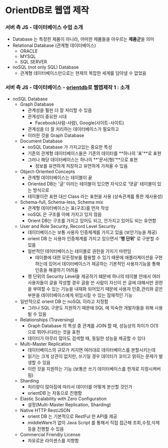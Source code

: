 # OrientDB로 웹앱 제작

### 서버 측 JS - 데이터베이스 수업 소개

- Database 는 특정한 제품이 아니라, 어떠한 제품들을 아우르는 **제품군**을 의미
- Relational Database (관계형 데이터베이스)
  - ORACLE
  - MYSQL
  - SQL SERVER
- noSQL (not only SQL) Database
  - 관계형 데이터베이스만으로는 현재의 복잡한 세계를 담아낼 수 없었음



### 서버 측 JS - 데이터베이스 - [orientdb](http://orientdb.com/orientdb/)로 웹앱제작 1 : 소개

- noSQL Database
  - Graph Database
    - 관계성을 훨씬 더 잘 처리할 수 있음
    - 관계성이 중요한 시대 
      - Facebook(사람-사람), Google(사이트-사이트)
    - 관계성을 더 잘 처리하는 데이터베이스가 필요하고
    - 이러한 것을 Graph Database
  - Document Database
    - noSQL Database 가 가지고있는 중요한 특성
    - 기존의 관계형 데이터베이스들은 기존의 데이터를 **하나의 '표'**로 표현
    - 그러나 해당 데이터베이스는 하나의 **'문서(형)'**으로 표현
      - 정보를 유연하게 저장하고 유연하게 가져올 수 있음
  - Object-Oriented Concepts
    - 관계형 데이터베이스는 테이블이 끝
    - Oriented DB는 '글' 이라는 테이블이 있으면 자식으로 '댓글' 테이블이 있는 방식으로
    - 테이블이란 표현 대신 Class 라는 표현을 사용 (상속관계를 통한 재사용성)
  - Schema-full, Schema-less, Schema mix
    - 관계형 데이터베이스는 표(구조)를 먼저 작성
    - noSQL 은 구조를 아예 가지고 있지 않음
    - Orient DB는 구조를 가지고 있어도 되고, 안가지고 있어도 되는 유연함
  - User and Role Security, Record Level Security
    - 데이터베이스는 보통 사용자 인증체계를 가지고 있음 (보안기능을 제공)
    - orient DB 는 사용자 인증체계를 가지고 있으면서 **'행 단위'** 로 구분할 수 있음
    - 일반적인 데이터베이스는 테이블로 권한을 가지기 마련임
      - 테이블에 대한 모든정보를 활용할 수 있기 때문에 애플리케이션을 구현하는데 있어서
        데이터베이스가 제공하는 기본적인 사용자기능을 통해 인증을 해결하기 어려움
    - 행 단위의 Security Level을 제공하기 떄문에 하나의 테이블 안에서 여러 사용자들이 글을 작성할 경우 글을 쓴 사람이 자신이 쓴 글에 대해서만 권한을 부여할 수 있는 기능을 내재화 되어있기 때문에 사용자 인증,관리와 같은 부분을 데이터베이스에게 위임시킬 수 있는 잠재적인 기능
  - 일반적으로 orient DB 는 noSQL 이라고 지정함
    - 그러나 SQL 구문도 지원하기 때문에 SQL 에 익숙한 개발자들을 위해 사용될 수 있음
  - Relationships (Traversing)
    - Graph Database 의 특성 중 관계를 JOIN 할 때, 성능상의 차이가 O(1) 으로 뛰어나다라는 것을 표현
    - 데이터가 아무리 많아도 검색할 때, 동일한 성능을 제공할 수 있다
  - Multi-Master Replication
    - 데이터베이스의 규모가 커지면 여러대로 데이터베이스를 분할시키는데
    - 읽기는 크게 상관이 없지만, 쓰기일 경우 데이터가 꼬이고 얽히는 문제가 발생할 수 있음
    - 이런 것을 지원하는 기능 (보통은 쓰기 데이터베이스를 한개로 지정시켜버림)
  - Sharding
    - 처리량이 많아짐에 따라서 데이터를 어떻게 분산할 것인가
    - orientDB 는 자동으로 진행함
  - Elastic Scalability with Zero Configuration
    - 설정(Multi-Master Replication, Sharding)
  - Native HTTP Rest/JSON
    - orient DB 는 기본적으로 RestFul 한 API를 제공
    - middleWare가 없이 Java Script 를 통해서 직접 접근해 조회,수정,삭제 등을 진행할 수 있음
  - Commercial Friendly License
    - 자유로운 라이센스를 지향함